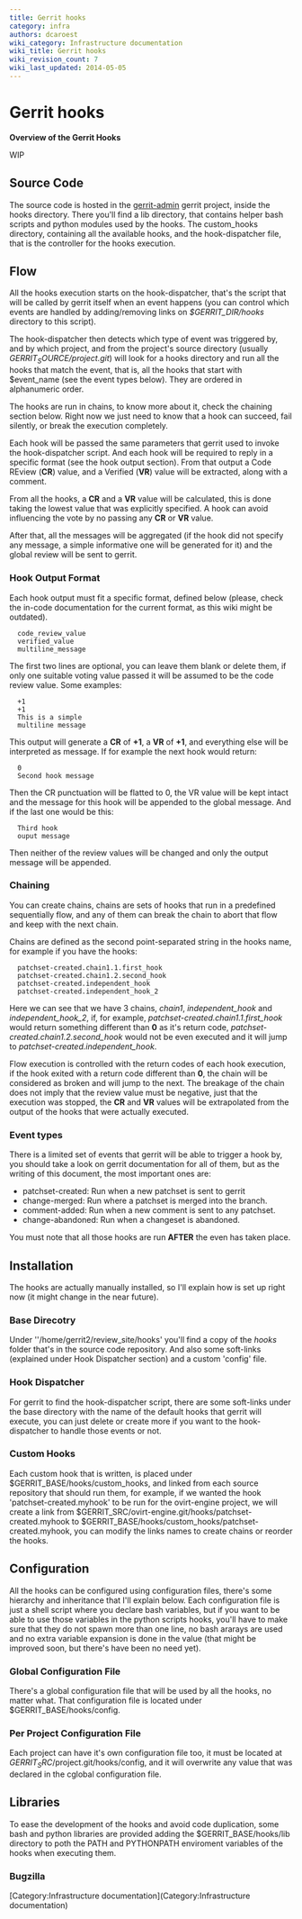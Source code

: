 ```yaml
---
title: Gerrit hooks
category: infra
authors: dcaroest
wiki_category: Infrastructure documentation
wiki_title: Gerrit hooks
wiki_revision_count: 7
wiki_last_updated: 2014-05-05
---
```


# Gerrit hooks

**Overview of the Gerrit Hooks**

WIP

## Source Code

The source code is hosted in the [gerrit-admin](http://gerrit.ovirt.org/gitweb?p=gerrit-admin.git;a=shortlog;h=HEAD) gerrit project, inside the hooks directory. There you'll find a lib directory, that contains helper bash scripts and python modules used by the hooks. The custom_hooks directory, containing all the available hooks, and the hook-dispatcher file, that is the controller for the hooks execution.

## Flow

All the hooks execution starts on the hook-dispatcher, that's the script that will be called by gerrit itself when an event happens (you can control which events are handled by adding/removing links on *$GERRIT_DIR/hooks* directory to this script).

The hook-dispatcher then detects which type of event was triggered by, and by which project, and from the project's source directory (usually *$GERRIT_SOURCE/$project.git*) will look for a hooks directory and run all the hooks that match the event, that is, all the hooks that start with $event_name (see the event types below). They are ordered in alphanumeric order.

The hooks are run in chains, to know more about it, check the chaining section below. Right now we just need to know that a hook can succeed, fail silently, or break the execution completely.

Each hook will be passed the same parameters that gerrit used to invoke the hook-dispatcher script. And each hook will be required to reply in a specific format (see the hook output section). From that output a Code REview (**CR**) value, and a Verified (**VR**) value will be extracted, along with a comment.

From all the hooks, a **CR** and a **VR** value will be calculated, this is done taking the lowest value that was explicitly specified. A hook can avoid influencing the vote by no passing any **CR** or **VR** value.

After that, all the messages will be aggregated (if the hook did not specify any message, a simple informative one will be generated for it) and the global review will be sent to gerrit.

### Hook Output Format

Each hook output must fit a specific format, defined below (please, check the in-code documentation for the current format, as this wiki might be outdated).

      code_review_value
      verified_value
      multiline_message

The first two lines are optional, you can leave them blank or delete them, if only one suitable voting value passed it will be assumed to be the code review value. Some examples:

      +1
      +1
      This is a simple
      multiline message

This output will generate a **CR** of **+1**, a **VR** of **+1**, and everything else will be interpreted as message. If for example the next hook would return:

      0
      Second hook message

Then the CR punctuation will be flatted to 0, the VR value will be kept intact and the message for this hook will be appended to the global message. And if the last one would be this:

      Third hook 
      ouput message

Then neither of the review values will be changed and only the output message will be appended.

### Chaining

You can create chains, chains are sets of hooks that run in a predefined sequentially flow, and any of them can break the chain to abort that flow and keep with the next chain.

Chains are defined as the second point-separated string in the hooks name, for example if you have the hooks:

      patchset-created.chain1.1.first_hook
      patchset-created.chain1.2.second_hook
      patchset-created.independent_hook
      patchset-created.independent_hook_2

Here we can see that we have 3 chains, *chain1*, *independent_hook* and *independent_hook_2*, if, for example, *patchset-created.chain1.1.first_hook* would return something different than **0** as it's return code, *patchset-created.chain1.2.second_hook* would not be even executed and it will jump to *patchset-created.independent_hook*.

Flow execution is controlled with the return codes of each hook execution, if the hook exited with a return code different than **0**, the chain will be considered as broken and will jump to the next. The breakage of the chain does not imply that the review value must be negative, just that the execution was stopped, the **CR** and **VR** values will be extrapolated from the output of the hooks that were actually executed.

### Event types

There is a limited set of events that gerrit will be able to trigger a hook by, you should take a look on gerrit documentation for all of them, but as the writing of this document, the most important ones are:

*   patchset-created: Run when a new patchset is sent to gerrit
*   change-merged: Run where a patchset is merged into the branch.
*   comment-added: Run when a new comment is sent to any patchset.
*   change-abandoned: Run when a changeset is abandoned.

You must note that all those hooks are run **AFTER** the even has taken place.

## Installation

The hooks are actually manually installed, so I'll explain how is set up right now (it might change in the near future).

### Base Direcotry

Under ''/home/gerrit2/review_site/hooks' you'll find a copy of the *hooks* folder that's in the source code repository. And also some soft-links (explained under Hook Dispatcher section) and a custom 'config' file.

### Hook Dispatcher

For gerrit to find the hook-dispatcher script, there are some soft-links under the base directory with the name of the default hooks that gerrit will execute, you can just delete or create more if you want to the hook-dispatcher to handle those events or not.

### Custom Hooks

Each custom hook that is written, is placed under $GERRIT_BASE/hooks/custom_hooks, and linked from each source repository that should run them, for example, if we wanted the hook 'patchset-created.myhook' to be run for the ovirt-engine project, we will create a link from $GERRIT_SRC/ovirt-engine.git/hooks/patchset-created.myhook to $GERRIT_BASE/hooks/custom_hooks/patchset-created.myhook, you can modify the links names to create chains or reorder the hooks.

## Configuration

All the hooks can be configured using configuration files, there's some hierarchy and inheritance that I'll explain below. Each configuration file is just a shell script where you declare bash variables, but if you want to be able to use those variables in the python scripts hooks, you'll have to make sure that they do not spawn more than one line, no bash ararays are used and no extra variable expansion is done in the value (that might be improved soon, but there's have been no need yet).

### Global Configuration File

There's a global configuration file that will be used by all the hooks, no matter what. That configuration file is located under $GERRIT_BASE/hooks/config.

### Per Project Configuration File

Each project can have it's own configuration file too, it must be located at $GERRIT_SRC/$project.git/hooks/config, and it will overwrite any value that was declared in the cglobal configuration file.

## Libraries

To ease the development of the hooks and avoid code duplication, some bash and python libraries are provided adding the $GERRIT_BASE/hooks/lib directory to poth the PATH and PYTHONPATH enviroment variables of the hooks when executing them.

### Bugzilla

[Category:Infrastructure documentation](Category:Infrastructure documentation)
